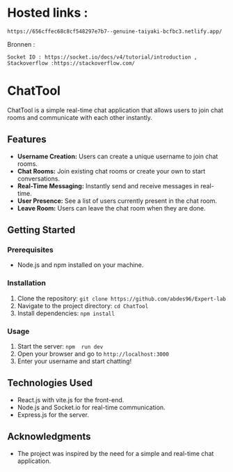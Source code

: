 # Hosted links :
    https://656cffec68c8cf548297e7b7--genuine-taiyaki-bcfbc3.netlify.app/


Bronnen :

    Socket IO : https://socket.io/docs/v4/tutorial/introduction ,
    Stackoverflow :https://stackoverflow.com/
# ChatTool

ChatTool is a simple real-time chat application that allows users to join chat rooms and communicate with each other instantly.

## Features

- **Username Creation:** Users can create a unique username to join chat rooms.
- **Chat Rooms:** Join existing chat rooms or create your own to start conversations.
- **Real-Time Messaging:** Instantly send and receive messages in real-time.
- **User Presence:** See a list of users currently present in the chat room.
- **Leave Room:** Users can leave the chat room when they are done.

## Getting Started

### Prerequisites

- Node.js and npm installed on your machine.

### Installation

1. Clone the repository: `git clone https://github.com/abdes96/Expert-lab`
2. Navigate to the project directory: `cd ChatTool`
3. Install dependencies: `npm install`

### Usage

1. Start the server: `npm  run dev`
2. Open your browser and go to `http://localhost:3000`
3. Enter your username and start chatting!

## Technologies Used

- React.js with vite.js for the front-end.
- Node.js and Socket.io for real-time communication.
- Express.js for the server.



## Acknowledgments

- The project was inspired by the need for a simple and real-time chat application.

